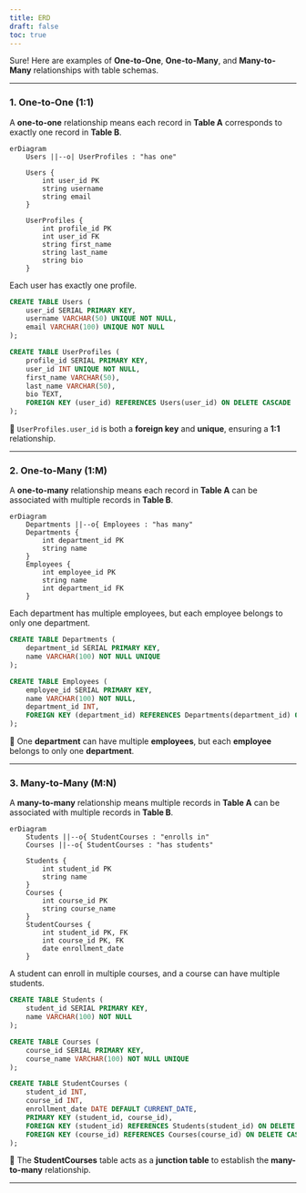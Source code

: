 ```yaml
---
title: ERD
draft: false
toc: true
---
```

Sure! Here are examples of **One-to-One**, **One-to-Many**, and **Many-to-Many** relationships with table schemas.

- - -

### **1. One-to-One (1:1)**

A **one-to-one** relationship means each record in **Table A** corresponds to exactly one record in **Table B**.

```mermaid
erDiagram
    Users ||--o| UserProfiles : "has one"
    
    Users {
        int user_id PK
        string username
        string email
    }
    
    UserProfiles {
        int profile_id PK
        int user_id FK
        string first_name
        string last_name
        string bio
    }
```

Each user has exactly one profile.

```sql
CREATE TABLE Users (
    user_id SERIAL PRIMARY KEY,
    username VARCHAR(50) UNIQUE NOT NULL,
    email VARCHAR(100) UNIQUE NOT NULL
);

CREATE TABLE UserProfiles (
    profile_id SERIAL PRIMARY KEY,
    user_id INT UNIQUE NOT NULL,
    first_name VARCHAR(50),
    last_name VARCHAR(50),
    bio TEXT,
    FOREIGN KEY (user_id) REFERENCES Users(user_id) ON DELETE CASCADE
);
```

🔹 `UserProfiles.user_id` is both a **foreign key** and **unique**, ensuring a **1:1** relationship.

- - -

### **2. One-to-Many (1:M)**

A **one-to-many** relationship means each record in **Table A** can be associated with multiple records in **Table B**.

```mermaid
erDiagram
    Departments ||--o{ Employees : "has many"
    Departments {
        int department_id PK
        string name
    }
    Employees {
        int employee_id PK
        string name
        int department_id FK
    }
```

Each department has multiple employees, but each employee belongs to only one department.

```sql
CREATE TABLE Departments (
    department_id SERIAL PRIMARY KEY,
    name VARCHAR(100) NOT NULL UNIQUE
);

CREATE TABLE Employees (
    employee_id SERIAL PRIMARY KEY,
    name VARCHAR(100) NOT NULL,
    department_id INT,
    FOREIGN KEY (department_id) REFERENCES Departments(department_id) ON DELETE SET NULL
);
```

🔹 One **department** can have multiple **employees**, but each **employee** belongs to only one **department**.

- - -

### **3. Many-to-Many (M:N)**

A **many-to-many** relationship means multiple records in **Table A** can be associated with multiple records in **Table B**.

```mermaid
erDiagram
    Students ||--o{ StudentCourses : "enrolls in"
    Courses ||--o{ StudentCourses : "has students"
    
    Students {
        int student_id PK
        string name
    }
    Courses {
        int course_id PK
        string course_name
    }
    StudentCourses {
        int student_id PK, FK
        int course_id PK, FK
        date enrollment_date
    }
```

A student can enroll in multiple courses, and a course can have multiple students.

```sql
CREATE TABLE Students (
    student_id SERIAL PRIMARY KEY,
    name VARCHAR(100) NOT NULL
);

CREATE TABLE Courses (
    course_id SERIAL PRIMARY KEY,
    course_name VARCHAR(100) NOT NULL UNIQUE
);

CREATE TABLE StudentCourses (
    student_id INT,
    course_id INT,
    enrollment_date DATE DEFAULT CURRENT_DATE,
    PRIMARY KEY (student_id, course_id),
    FOREIGN KEY (student_id) REFERENCES Students(student_id) ON DELETE CASCADE,
    FOREIGN KEY (course_id) REFERENCES Courses(course_id) ON DELETE CASCADE
);
```

🔹 The **StudentCourses** table acts as a **junction table** to establish the **many-to-many** relationship.

- - -
